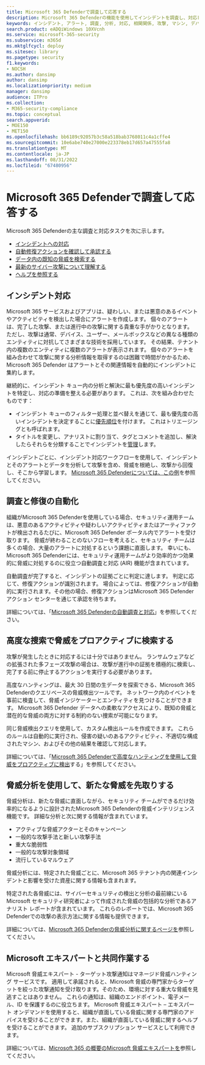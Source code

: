 ```yaml
---
title: Microsoft 365 Defenderで調査して応答する
description: Microsoft 365 Defenderの機能を使用してインシデントを調査し、対応します。
keywords: インシデント, アラート, 調査, 分析, 対応, 相関関係, 攻撃, マシン, デバイス, ユーザー, ID, ID, メールボックス, 電子メール, 365, Microsoft, m365, インシデント対応, サイバー攻撃
search.product: eADQiWindows 10XVcnh
ms.service: microsoft-365-security
ms.subservice: m365d
ms.mktglfcycl: deploy
ms.sitesec: library
ms.pagetype: security
f1.keywords:
- NOCSH
ms.author: dansimp
author: dansimp
ms.localizationpriority: medium
manager: dansimp
audience: ITPro
ms.collection:
- M365-security-compliance
ms.topic: conceptual
search.appverid:
- MOE150
- MET150
ms.openlocfilehash: bb6189c92057b3c58a518bab3768011c4a1cffe4
ms.sourcegitcommit: 10e6abe740e27000e223378eb17d657a47555fa8
ms.translationtype: MT
ms.contentlocale: ja-JP
ms.lasthandoff: 08/31/2022
ms.locfileid: "67480956"
---
```

# <a name="investigate-and-respond-with-microsoft-365-defender"></a>Microsoft 365 Defenderで調査して応答する

Microsoft 365 Defenderの主な調査と対応タスクを次に示します。

- [インシデントへの対応](#incident-response)
- [自動修復アクションを確認して承認する](#automated-investigation-and-remediation)
- [データ内の既知の脅威を検索する](#proactive-search-for-threats-with-advanced-hunting)
- [最新のサイバー攻撃について理解する](#get-ahead-of-emerging-threats-with-threat-analytics)
- [ヘルプを参照する](#collaborate-with-microsoft-experts)

## <a name="incident-response"></a>インシデント対応

Microsoft 365 サービスおよびアプリは、疑わしい、または悪意のあるイベントやアクティビティを検出した場合にアラートを作成します。 個々のアラートは、完了した攻撃、または進行中の攻撃に関する貴重な手がかりとなります。 ただし、攻撃は通常、デバイス、ユーザー、メールボックスなどの異なる種類のエンティティに対抗してさまざまな技術を採用しています。 その結果、テナント内の複数のエンティティに複数のアラートが表示されます。 個々のアラートを組み合わせて攻撃に関する分析情報を取得するのは困難で時間がかかるため、Microsoft 365 Defender はアラートとその関連情報を自動的にインシデントに集約します。

継続的に、インシデント キュー内の分析と解決に最も優先度の高いインシデントを特定し、対応の準備を整える必要があります。 これは、次を組み合わせたものです：

- インシデント キューのフィルター処理と並べ替えを通じて、最も優先度の高いインシデントを決定することに[優先順位](incident-queue.md)を付けます。 これはトリエージングとも呼ばれます。
- タイトルを変更し、アナリストに割り当て、タグとコメントを追加し、解決したらそれらを分類することでインシデントを[管理](manage-incidents.md)します。

インシデントごとに、インシデント対応ワークフローを使用して、インシデントとそのアラートとデータを分析して攻撃を含め、脅威を根絶し、攻撃から回復し、そこから学習します。 [Microsoft 365 Defenderについては、この例](incidents-overview.md#example-incident-response-workflow-for-microsoft-365-defender)を参照してください。

## <a name="automated-investigation-and-remediation"></a>調査と修復の自動化

組織がMicrosoft 365 Defenderを使用している場合、セキュリティ運用チームは、悪意のあるアクティビティや疑わしいアクティビティまたはアーティファクトが検出されるたびに、Microsoft 365 Defender ポータル内でアラートを受け取ります。 脅威が終わることのないフローを考えると、セキュリティ チームは多くの場合、大量のアラートに対処するという課題に直面します。 幸いにも、Microsoft 365 Defenderには、セキュリティ運用チームがより効率的かつ効果的に脅威に対処するのに役立つ自動調査と対応 (AIR) 機能が含まれています。

自動調査が完了すると、インシデントの証拠ごとに判定に達します。 判定に応じて、修復アクションが識別されます。 場合によっては、修復アクションが自動的に実行されます。その他の場合、修復アクションはMicrosoft 365 Defenderアクション センターを通じて承認を待ちます。 

詳細については、「[Microsoft 365 Defenderの自動調査と対応](m365d-autoir.md)」を参照してください。

## <a name="proactive-search-for-threats-with-advanced-hunting"></a>高度な捜索で脅威をプロアクティブに検索する

攻撃が発生したときに対応するには十分ではありません。 ランサムウェアなどの拡張された多フェーズ攻撃の場合は、攻撃が進行中の証拠を積極的に検索し、完了する前に停止するアクションを実行する必要があります。

高度なハンティングは、最大 30 日間の生データを探索できる、Microsoft 365 Defenderのクエリベースの脅威検出ツールです。 ネットワーク内のイベントを事前に検査して、脅威インジケーターとエンティティを見つけることができます。 Microsoft 365 Defender データへの柔軟なアクセスにより、既知の脅威と潜在的な脅威の両方に対する制約のない捜索が可能になります。

同じ脅威検出クエリを使用して、カスタム検出ルールを作成できます。 これらのルールは自動的に実行され、侵害の疑いのあるアクティビティ、不適切な構成されたマシン、およびその他の結果を確認して対応します。

詳細については、「[Microsoft 365 Defenderで高度なハンティングを使用して脅威をプロアクティブに検出](advanced-hunting-overview.md)する」を参照してください。

## <a name="get-ahead-of-emerging-threats-with-threat-analytics"></a>脅威分析を使用して、新たな脅威を先取りする

脅威分析は、新たな脅威に直面しながら、セキュリティ チームができるだけ効率的になるように設計されたMicrosoft 365 Defenderの脅威インテリジェンス機能です。 詳細な分析と次に関する情報が含まれています。

- アクティブな脅威アクターとそのキャンペーン
- 一般的な攻撃手法と新しい攻撃手法
- 重大な脆弱性
- 一般的な攻撃対象領域
- 流行しているマルウェア

脅威分析には、特定された脅威ごとに、Microsoft 365 テナント内の関連インシデントと影響を受けた資産に関する情報も含まれます。

特定された各脅威には、サイバーセキュリティの検出と分析の最前線にいる Microsoft セキュリティ研究者によって作成された脅威の包括的な分析であるアナリスト レポートが含まれています。 これらのレポートでは、Microsoft 365 Defenderでの攻撃の表示方法に関する情報も提供できます。

詳細については、[Microsoft 365 Defenderの脅威分析に関するページを](threat-analytics.md)参照してください。

## <a name="collaborate-with-microsoft-experts"></a>Microsoft エキスパートと共同作業する

Microsoft 脅威エキスパート - ターゲット攻撃通知はマネージド脅威ハンティング サービスです。 適用して承諾されると、Microsoft 脅威の専門家からターゲットを絞った攻撃通知を受け取ります。そのため、環境に対する重大な脅威を見逃すことはありません。 これらの通知は、組織のエンドポイント、電子メール、ID を保護するのに役立ちます。 Microsoft 脅威エキスパート – エキスパート オンデマンドを使用すると、組織が直面している脅威に関する専門家のアドバイスを受けることができます。また、組織が直面している脅威に関するヘルプを受けることができます。 追加のサブスクリプション サービスとして利用できます。

詳細については、[Microsoft 365 の概要のMicrosoft 脅威エキスパートを](/microsoft-365/security/defender/microsoft-threat-experts)参照してください。
